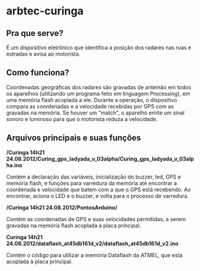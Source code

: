 # arbtec-curinga

## Pra que serve?

É um dispositivo eletrônico que identifica a posição dos radares nas ruas e estradas e avisa ao motorista.


## Como funciona?

Coordenadas geográficas dos radares são gravadas de antemão em todos os aparelhos (utilizando um programa feito em linguagem Processing), em uma memória flash acoplada a ele. Durante a operação, o dispositivo compara as coordenadas e a velocidade recebidas por GPS com as gravadas na memória. Se houver um "match", o aparelho emite um sinal sonoro e luminoso para que o motorista reduza a velocidade.


## Arquivos principais e suas funções

**/Curinga 14h21 24.08.2012/Curing_gps_ladyada_v_03alpha/Curing_gps_ladyada_v_03alpha.ino**

Contém a declaração das variáveis, inicialização do buzzer, led, GPS e memória flash, e funções para varredura da memória até encontrar a coordenada e velocidade que batem com a que o GPS está recebendo. Ao encontrar, aciona o LED e o buzzer, e volta para o processo de varredura.

**/Curinga 14h21 24.08.2012/PontosArduino/**

Contém as coordenadas de GPS e suas velocidades permitidas, a serem gravadas na memória flash acoplada à placa principal.

**Curinga 14h21 24.08.2012/dataflash_at45db161d_v2/dataflash_at45db161d_v2.ino**

Contém o código para utilizar a memória Dataflash da ATMEL, que está acoplada à placa principal.
